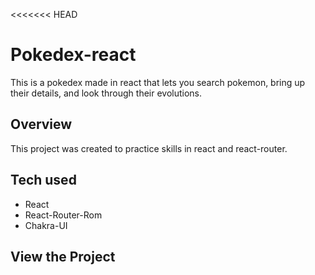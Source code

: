 <<<<<<< HEAD

# Pokedex-react

This is a pokedex made in react that lets you search pokemon, bring up their details, and look through their evolutions.

## Overview

This project was created to practice skills in react and react-router.

## Tech used

- React
- React-Router-Rom
- Chakra-UI

## View the Project
